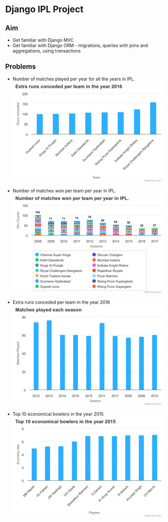 # Django IPL Project

## Aim
- Get familiar with Django MVC
- Get familiar with Django ORM - migrations, queries with joins and aggregations, using transactions

## Problems

- Number of matches played per year for all the years in IPL.
![img](charts_png/extra-runs-conceded-per.png)
- Number of matches won per team per year in IPL.
![img](charts_png/number-of-matches-won-pe.png)

- Extra runs conceded per team in the year 2016
![img](charts_png/matches-played-each-seas.png)
 
- Top 10 economical bowlers in the year 2015
![img](charts_png/top-10-economical-bowler.png)

